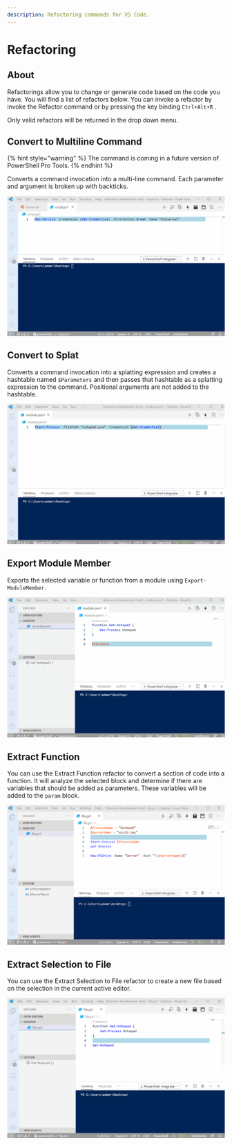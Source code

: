 ```yaml
---
description: Refactoring commands for VS Code.
---
```


# Refactoring

## About

Refactorings allow you to change or generate code based on the code you have. You will find a list of refactors below. You can invoke a refactor by invoke the Refactor command or by pressing the key binding `Ctrl+Alt+R` . 

Only valid refactors will be returned in the drop down menu.

## Convert to Multiline Command

{% hint style="warning" %}
The command is coming in a future version of PowerShell Pro Tools.
{% endhint %}

Converts a command invocation into a multi-line command. Each parameter and argument is broken up with backticks. 

![](../../.gitbook/assets/multi-line.gif)

## Convert to Splat

Converts a command invocation into a splatting expression and creates a hashtable named `$Parameters` and then passes that hashtable as a splatting expression to the command. Positional arguments are not added to the hashtable.

![Convert to Splat](../../.gitbook/assets/convert-to-splat.gif)

## Export Module Member

Exports the selected variable or function from a module using `Export-ModuleMember`.

![Export Module Member](../../.gitbook/assets/export-module-member.gif)

## Extract Function

You can use the Extract Function refactor to convert a section of code into a function. It will analyze the selected block and determine if there are variables that should be added as parameters. These variables will be added to the `param` block. 

![Extract Function](../../.gitbook/assets/export-function.gif)

## Extract Selection to File

You can use the Extract Selection to File refactor to create a new file based on the selection in the current active editor. 

![Extract Selection to File](../../.gitbook/assets/extract-file%20%281%29.gif)

